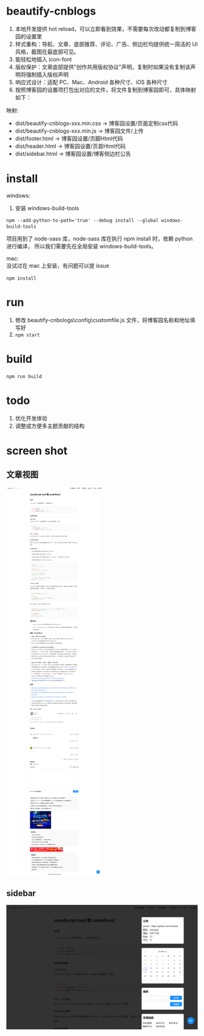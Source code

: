 # beautify-cnblogs

1. 本地开发提供 hot reload，可以立即看到效果，不需要每次改动都复制到博客园的设置里
2. 样式重构：导航、文章、底部推荐、评论、广告、侧边栏均提供统一简洁的 UI 风格，截图在最底部可见。
3. 能轻松地插入 icon-font
4. 版权保护：文章底部提供"创作共用版权协议"声明，复制时如果没有复制该声明将强制插入版权声明
5. 响应式设计：适配 PC、Mac、Android 各种尺寸、iOS 各种尺寸
5. 按照博客园的设置项打包出对应的文件，将文件复制到博客园即可，具体映射如下：

映射:
*  dist/beautify-cnblogs-xxx.min.css -> 博客园设置/页面定制css代码
* dist/beautify-cnblogs-xxx.min.js -> 博客园文件/上传
* dist/footer.html -> 博客园设置/页脚Html代码
* dist/header.html -> 博客园设置/页首Html代码
* dist/sidebar.html -> 博客园设置/博客侧边栏公告

# install
windows:   
1. 安装 windows-build-tools
```
npm --add-python-to-path='true' --debug install --global windows-build-tools
```
项目用到了 node-sass 库，node-sass 库在执行 npm install 时，依赖 python 进行编译，
所以我们需要先在全局安装 windows-build-tools。

mac:  
没试过在 mac 上安装，有问题可以提 issue

`npm install`

# run
1. 修改 beautify-cnbologs\config\customfile.js 文件，将博客园名称和地址填写好
2. `npm start`

# build
`npm run build`

# todo
1. 优化开发体验
2. 调整成方便多主题贡献的结构

# screen shot
## 文章视图
![](./readme/post.png)
## sidebar
![](./readme/sidebar.png)
